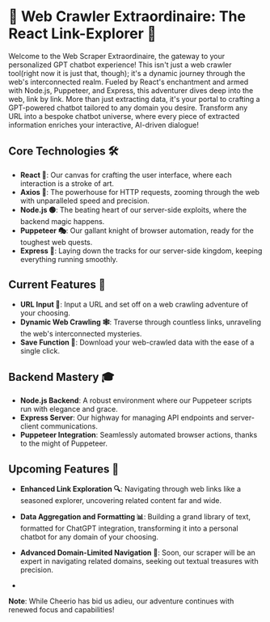 # 🚀 Web Crawler Extraordinaire: The React Link-Explorer 📜

Welcome to the Web Scraper Extraordinaire, the gateway to your personalized GPT chatbot experience! This isn't just a web crawler tool(right now it is just that, though); it's a dynamic journey through the web's interconnected realm. Fueled by React's enchantment and armed with Node.js, Puppeteer, and Express, this adventurer dives deep into the web, link by link. More than just extracting data, it's your portal to crafting a GPT-powered chatbot tailored to any domain you desire. Transform any URL into a bespoke chatbot universe, where every piece of extracted information enriches your interactive, AI-driven dialogue!

## Core Technologies 🛠️

- **React 🌟**: Our canvas for crafting the user interface, where each interaction is a stroke of art.
- **Axios 🚀**: The powerhouse for HTTP requests, zooming through the web with unparalleled speed and precision.
- **Node.js 🟢**: The beating heart of our server-side exploits, where the backend magic happens.
- **Puppeteer 🎭**: Our gallant knight of browser automation, ready for the toughest web quests.
- **Express 🚂**: Laying down the tracks for our server-side kingdom, keeping everything running smoothly.

## Current Features 🌈

- **URL Input 🔗**: Input a URL and set off on a web crawling adventure of your choosing.
- **Dynamic Web Crawling 🕸️**: Traverse through countless links, unraveling the web's interconnected mysteries.
- **Save Function 💾**: Download your web-crawled data with the ease of a single click.



## Backend Mastery 🎓

- **Node.js Backend**: A robust environment where our Puppeteer scripts run with elegance and grace.
- **Express Server**: Our highway for managing API endpoints and server-client communications.
- **Puppeteer Integration**: Seamlessly automated browser actions, thanks to the might of Puppeteer.

## Upcoming Features 🔮

- **Enhanced Link Exploration 🔍**: Navigating through web links like a seasoned explorer, uncovering related content far and wide.
- **Data Aggregation and Formatting 📊**: Building a grand library of text, formatted for ChatGPT integration, transforming it into a personal chatbot for any domain of your choosing.
- **Advanced Domain-Limited Navigation 🧭**: Soon, our scraper will be an expert in navigating related domains, seeking out textual treasures with precision.
  
- 

**Note**: While Cheerio has bid us adieu, our adventure continues with renewed focus and capabilities!
